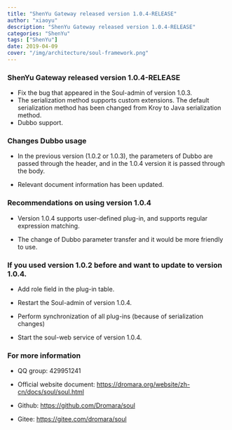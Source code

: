 ```yaml
---
title: "ShenYu Gateway released version 1.0.4-RELEASE"
author: "xiaoyu"
description: "ShenYu Gateway released version 1.0.4-RELEASE"
categories: "ShenYu"
tags: ["ShenYu"]
date: 2019-04-09
cover: "/img/architecture/soul-framework.png"
---
```


### ShenYu Gateway released version 1.0.4-RELEASE

* Fix the bug that appeared in the Soul-admin of version 1.0.3.
* The serialization method supports custom extensions. The default serialization method has been changed from Kroy to Java serialization method.
* Dubbo support.

### Changes Dubbo usage

* In the previous version (1.0.2 or 1.0.3), the parameters of Dubbo are passed through the header, and in the 1.0.4 version it is passed through the body.

* Relevant document information has been updated. 


### Recommendations on using version 1.0.4

* Version 1.0.4 supports user-defined plug-in, and supports regular expression matching.

* The change of Dubbo parameter transfer and it would be more friendly to use.

###  If you used version 1.0.2 before and want to update to version 1.0.4. 

 * Add role field in the plug-in table.

 * Restart the Soul-admin of version 1.0.4.

 * Perform synchronization of all plug-ins (because of serialization changes)

 * Start the soul-web service of version 1.0.4. 

### For more information

 * QQ group: 429951241

 * Official website document: https://dromara.org/website/zh-cn/docs/soul/soul.html

 * Github: https://github.com/Dromara/soul

 * Gitee:  https://gitee.com/dromara/soul
